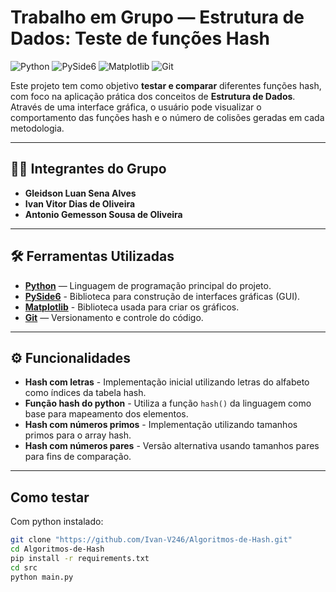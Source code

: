 # Trabalho em Grupo — Estrutura de Dados: Teste de funções Hash
![Python](https://img.shields.io/badge/Python-3.11-blue?logo=python&logoColor=white)
![PySide6](https://img.shields.io/badge/PySide6-GUI-brightgreen?logo=qt&logoColor=white)
![Matplotlib](https://img.shields.io/badge/Matplotlib-Gráficos%202D-red?logo=plotly&logoColor=white)
![Git](https://img.shields.io/badge/Git-Versionamento-orange?logo=git&logoColor=white)


Este projeto tem como objetivo **testar e comparar** diferentes funções hash, com foco na aplicação prática dos conceitos de **Estrutura de Dados**.
Através de uma interface gráfica, o usuário pode visualizar o comportamento das funções hash e o número de colisões geradas em cada metodologia.

---

## 👨‍💻 Integrantes do Grupo
- **Gleidson Luan Sena Alves**  
- **Ivan Vitor Dias de Oliveira**  
- **Antonio Gemesson Sousa de Oliveira**

---

## 🛠️ Ferramentas Utilizadas
- **[Python](https://www.python.org/)** — Linguagem de programação principal do projeto.  
- **[PySide6](https://doc.qt.io/qtforpython-6/)** - Biblioteca para construção de interfaces gráficas (GUI).  
- **[Matplotlib](https://matplotlib.org/stable/users/index.html)** - Biblioteca usada para criar os gráficos.
- **[Git](https://git-scm.com/)** — Versionamento e controle do código.  
---

## ⚙️ Funcionalidades
- **Hash com letras** - Implementação inicial utilizando letras do alfabeto como índices da tabela hash.
- **Função hash do python** - Utiliza a função ````hash()```` da linguagem como base para mapeamento dos elementos.
- **Hash com números primos** - Implementação utilizando tamanhos primos para o array hash. 
- **Hash com números pares** - Versão alternativa usando tamanhos pares para fins de comparação.
---
## Como testar
Com python instalado:
```bash
git clone "https://github.com/Ivan-V246/Algoritmos-de-Hash.git"
cd Algoritmos-de-Hash
pip install -r requirements.txt
cd src 
python main.py
```